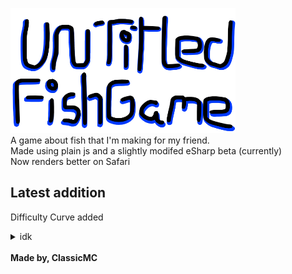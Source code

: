 <img src ="images/title.png" width = "360" height = "200"><br/>
A game about fish that I'm making for my friend. <br />
Made using plain js and a slightly modifed eSharp beta (currently)<br/>
Now renders better on Safari <br />
## Latest addition
Difficulty Curve added<br/>
<details>
  <summary>idk</summary>
  <details>
  <summary>idk</summary>
    <details>
  <summary>idk</summary>
      <details>
  <summary>idk</summary>
        <details>
  <summary>idk</summary>
          <details>
  <summary>idk</summary>
            <details>
  <summary>idk</summary>
              <ul><li>Idk</li></ul>
</details>
          </details>
</details>
</details>
</details>
</details>
</details><br />
<b>Made by, ClassicMC</b>

 
